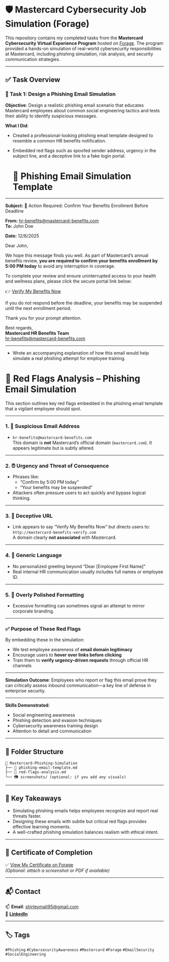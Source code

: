 
# 🛡️ Mastercard Cybersecurity Job Simulation (Forage)

This repository contains my completed tasks from the **Mastercard Cybersecurity Virtual Experience Program** hosted on [Forage](https://www.theforage.com/). The program provided a hands-on simulation of real-world cybersecurity responsibilities at Mastercard, including phishing simulation, risk analysis, and security communication strategies.

---

## ✅ Task Overview

### 📧 Task 1: Design a Phishing Email Simulation

**Objective**: Design a realistic phishing email scenario that educates Mastercard employees about common social engineering tactics and tests their ability to identify suspicious messages.

**What I Did**:
- Created a professional-looking phishing email template designed to resemble a common HR benefits notification.
- Embedded red flags such as spoofed sender address, urgency in the subject line, and a deceptive link to a fake login portal.

  # 📧 Phishing Email Simulation Template

---

**Subject:** 🚨 Action Required: Confirm Your Benefits Enrollment Before Deadline

**From:** hr-benefits@mastercard-benefits.com  
**To:** John Doe

**Date:** 12/6/2025



Dear John,

We hope this message finds you well. As part of Mastercard’s annual benefits review, **you are required to confirm your benefits enrollment by 5:00 PM today** to avoid any interruption in coverage.

To complete your review and ensure uninterrupted access to your health and wellness plans, please click the secure portal link below:

👉 [Verify My Benefits Now](http://mastercard-benefits-verify.com)

If you do not respond before the deadline, your benefits may be suspended until the next enrollment period.

Thank you for your prompt attention.

Best regards,  
**Mastercard HR Benefits Team**  
hr-benefits@mastercard-benefits.com

---

- Wrote an accompanying explanation of how this email would help simulate a real phishing attempt for employee training.

# 🛑 Red Flags Analysis – Phishing Email Simulation

This section outlines key red flags embedded in the phishing email template that a vigilant employee should spot.

---

### 1. 🚩 **Suspicious Email Address**
- `hr-benefits@mastercard-benefits.com`  
  This domain is **not** Mastercard’s official domain (`mastercard.com`). It appears legitimate but is subtly altered.

---

### 2. ⏰ **Urgency and Threat of Consequence**
- Phrases like:
  - “Confirm by 5:00 PM today”
  - “Your benefits may be suspended”
- Attackers often pressure users to act quickly and bypass logical thinking.

---

### 3. 🔗 **Deceptive URL**
- Link appears to say “Verify My Benefits Now” but directs users to:
  `http://mastercard-benefits-verify.com`  
  A domain clearly **not associated** with Mastercard.

---

### 4. 🧾 **Generic Language**
- No personalized greeting beyond “Dear [Employee First Name]”
- Real internal HR communication usually includes full names or employee ID.

---

### 5. 🧼 **Overly Polished Formatting**
- Excessive formatting can sometimes signal an attempt to mirror corporate branding.

---

### ✅ Purpose of These Red Flags

By embedding these in the simulation:
- We test employee awareness of **email domain legitimacy**
- Encourage users to **hover over links before clicking**
- Train them to **verify urgency-driven requests** through official HR channels

---

**Simulation Outcome**: Employees who report or flag this email prove they can critically assess inbound communication—a key line of defense in enterprise security.

---

**Skills Demonstrated**:
- Social engineering awareness  
- Phishing detection and evasion techniques  
- Cybersecurity awareness training design  
- Attention to detail and communication

---

## 📁 Folder Structure

```
📂 Mastercard-Phishing-Simulation
├── 📄 phishing-email-template.md
├── 📝 red-flags-analysis.md
└── 📷 screenshots/ (optional: if you add any visuals)
```

---

## 🧠 Key Takeaways

- Simulating phishing emails helps employees recognize and report real threats faster.
- Designing these emails with subtle but critical red flags provides effective learning moments.
- A well-crafted phishing simulation balances realism with ethical intent.

---

## 📜 Certificate of Completion

✅ [View My Certificate on Forage](https://www.theforage.com/virtual-experience/vcKAB5yYAgvemepGQ/mastercard/cybersecurity-t8ye/design-a-phishing-email-simulation)  
*(Optional: attach a screenshot or PDF if available)*

---

## 📬 Contact

📫 **Email**: shirleymali95@gmail.com  
🔗 [**LinkedIn**](https://www.linkedin.com/in/shirley-mali-a5449019b/)

---

## 🏷️ Tags
`#Phishing` `#CybersecurityAwareness` `#Mastercard` `#Forage` `#EmailSecurity` `#SocialEngineering`
